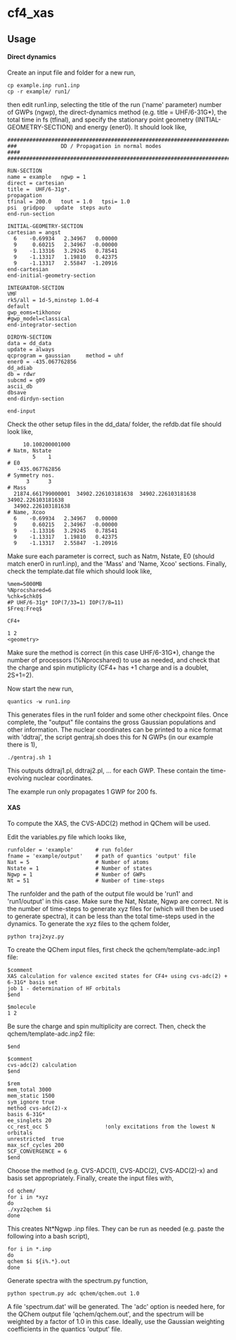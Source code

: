 # cf4_xas

## Usage

#### Direct dynamics

Create an input file and folder for a new run,

	cp example.inp run1.inp
	cp -r example/ run1/

then edit run1.inp, selecting the title of the run ('name' parameter) number of GWPs (ngwp), the direct-dynamics method (e.g. title = UHF/6-31G\*), the total time in fs (tfinal), and specify the stationary point geometry (INITIAL-GEOMETRY-SECTION) and energy (ener0). It should look like,

	#######################################################################         
	###              DD / Propagation in normal modes                  ####
	#######################################################################         
	
	RUN-SECTION                                                                     
	name = example   ngwp = 1
	direct = cartesian 
	title =  UHF/6-31g*. 
	propagation
	tfinal = 200.0   tout = 1.0   tpsi= 1.0                       
	psi  gridpop   update  steps auto
	end-run-section                                                                 
	
	INITIAL-GEOMETRY-SECTION
	cartesian = angst
	  6    -0.69934   2.34967   0.00000 
	  9     0.60215   2.34967  -0.00000 
	  9    -1.13316   3.29245   0.78541 
	  9    -1.13317   1.19810   0.42375 
	  9    -1.13317   2.55847  -1.20916 
	end-cartesian
	end-initial-geometry-section
	                         
	INTEGRATOR-SECTION       
	VMF
	rk5/all = 1d-5,minstep 1.0d-4
	default
	gwp_eoms=tikhonov
	#gwp_model=classical
	end-integrator-section
	
	DIRDYN-SECTION
	data = dd_data
	update = always
	qcprogram = gaussian     method = uhf 
	ener0 = -435.067762856
	dd_adiab
	db = rdwr
	subcmd = g09
	ascii_db
	dbsave
	end-dirdyn-section
	
	end-input
	

Check the other setup files in the dd\_data/ folder, the refdb.dat file should look like,

	     10.100200001000
	# Natm, Nstate
	        5    1
	# E0
	   -435.067762856
	# Symmetry nos.
	      3      3
	# Mass 
	  21874.661799000001  34902.226103181638  34902.226103181638  34902.226103181638
	  34902.226103181638
	# Name, Xcoo
	  6    -0.69934   2.34967   0.00000
	  9     0.60215   2.34967  -0.00000
	  9    -1.13316   3.29245   0.78541
	  9    -1.13317   1.19810   0.42375
	  9    -1.13317   2.55847  -1.20916	

Make sure each parameter is correct, such as Natm, Nstate, E0 (should match ener0 in run1.inp), and the 'Mass' and 'Name, Xcoo' sections. Finally, check the template.dat file which should look like,

	%mem=5000MB
	%Nprocshared=6
	%chk=$chk0$
	#P UHF/6-31g* IOP(7/33=1) IOP(7/8=11) 
	$Freq:Freq$
	
	CF4+
	
	1 2
	<geometry>
	
	
Make sure the method is correct (in this case UHF/6-31G\*), change the number of processors (%Nprocshared) to use as needed, and check that the charge and spin mutiplicity (CF4+ has +1 charge and is a doublet, 2S+1=2).

Now start the new run,

	quantics -w run1.inp

This generates files in the run1 folder and some other checkpoint files. Once complete, the "output" file contains the gross Gaussian populations and other information. The nuclear coordinates can be printed to a nice format with 'ddtraj', the script gentraj.sh does this for N GWPs (in our example there is 1),

	./gentraj.sh 1

This outputs ddtraj1.pl, ddtraj2.pl, ... for each GWP. These contain the time-evolving nuclear coordinates.

The example run only propagates 1 GWP for 200 fs.

#### XAS

To compute the XAS, the CVS-ADC(2) method in QChem will be used.

Edit the variables.py file which looks like,

	runfolder = 'example' 	    # run folder
	fname = 'example/output'    # path of quantics 'output' file
	Nat = 5                     # Number of atoms
	Nstate = 1                  # Number of states
	Ngwp = 1                    # Number of GWPs
	Nt = 51                     # Number of time-steps

The runfolder and the path of the output file would be 'run1' and 'run1/output' in this case. Make sure the Nat, Nstate, Ngwp are correct. Nt is the number of time-steps to generate xyz files for (which will then be used to generate spectra), it can be less than the total time-steps used in the dynamics. To generate the xyz files to the qchem folder,

	python traj2xyz.py

To create the QChem input files, first check the qchem/template-adc.inp1 file:

	$comment
	XAS calculation for valence excited states for CF4+ using cvs-adc(2) + 6-31G* basis set
	job 1 - determination of HF orbitals
	$end
	
	$molecule
	1 2

Be sure the charge and spin multiplicity are correct. Then, check the qchem/template-adc.inp2 file:

	$end
	
	$comment
	cvs-adc(2) calculation
	$end
	
	$rem
	mem_total 3000
	mem_static 1500
	sym_ignore true
	method cvs-adc(2)-x
	basis 6-31G*
	ee_singlets 20
	cc_rest_occ 5                  !only excitations from the lowest N orbitals
	unrestricted  true
	max_scf_cycles 200
	SCF_CONVERGENCE = 6
	$end
	
Choose the method (e.g. CVS-ADC(1), CVS-ADC(2), CVS-ADC(2)-x) and basis set appropriately. Finally, create the input files with,

	cd qchem/
	for i in *xyz
	do
	./xyz2qchem $i
	done

This creates Nt\*Ngwp .inp files. They can be run as needed (e.g. paste the following into a bash script),

	for i in *.inp
	do
	qchem $i ${i%.*}.out	
	done
	
Generate spectra with the spectrum.py function, 

	python spectrum.py adc qchem/qchem.out 1.0
	
A file 'spectrum.dat' will be generated. The 'adc' option is needed here, for the QChem output file 'qchem/qchem.out', and the spectrum will be weighted by a factor of 1.0 in this case. Ideally, use the Gaussian weighting coefficients in the quantics 'output' file.



